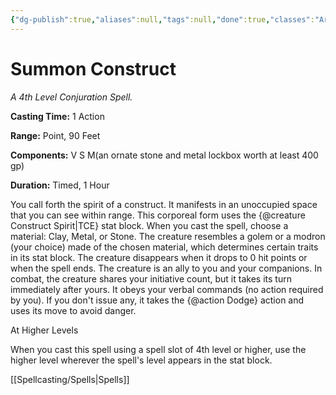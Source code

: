```yaml
---
{"dg-publish":true,"aliases":null,"tags":null,"done":true,"classes":"Artificer,","spellLevel":4,"school":"Conjuration","source":"TCE","permalink":"/spells/summon-construct/","dgHomeLink":false,"dgPassFrontmatter":true}
---
```


# Summon Construct
*A 4th Level Conjuration Spell.*

**Casting Time:** 1 Action

**Range:** Point, 90 Feet

**Components:** V S M(an ornate stone and metal lockbox worth at least 400 gp)

**Duration:** Timed, 1 Hour

You call forth the spirit of a construct. It manifests in an unoccupied space that you can see within range. This corporeal form uses the {@creature Construct Spirit|TCE} stat block. When you cast the spell, choose a material: Clay, Metal, or Stone. The creature resembles a golem or a modron (your choice) made of the chosen material, which determines certain traits in its stat block. The creature disappears when it drops to 0 hit points or when the spell ends.
The creature is an ally to you and your companions. In combat, the creature shares your initiative count, but it takes its turn immediately after yours. It obeys your verbal commands (no action required by you). If you don't issue any, it takes the {@action Dodge} action and uses its move to avoid danger.

At Higher Levels

When you cast this spell using a spell slot of 4th level or higher, use the higher level wherever the spell's level appears in the stat block.

[[Spellcasting/Spells|Spells]]